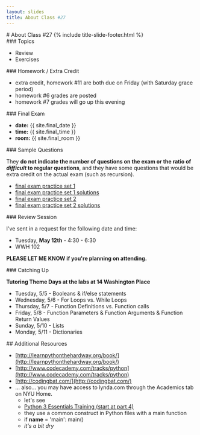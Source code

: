 ```yaml
---
layout: slides
title: About Class #27 
---
```


<section markdown="block" class="title-slide">
#  About Class #27
{% include title-slide-footer.html %}
</section>

<section markdown="block">
###  Topics

* Review
* Exercises
</section>


<section markdown="block">
###  Homework / Extra Credit 

* extra credit, homework #11 are both due on Friday (with Saturday grace period)
* homework #6 grades are posted
* homework #7 grades will go up this evening

</section>


<section markdown="block">
###  Final Exam

* __date:__ {{ site.final_date }}
* __time:__ {{ site.final_time }}
* __room:__ {{ site.final_room }}
</section>

<section markdown="block">
###  Sample Questions

They __do not indicate the number of questions on the exam or the ratio of _difficult_ to regular questions__, and they have some questions that would be extra credit on the actual exam (such as recursion).

* [final exam practice set 1](../../resources/handouts/final/final_practice_questions_set_1.pdf)
* [final exam practice set 1 solutions](../../resources/handouts/final/final_practice_questions_set_1_solutions.pdf)
* [final exam practice set 2](../../resources/handouts/final/final_practice_questions_set_2.pdf)
* [final exam practice set 2 solutions](../../resources/handouts/final/final_practice_questions_set_2_solutions.pdf)
</section>



<section markdown="block">
###  Review Session

I've sent in a request for the following date and time:

* Tuesday, __May 12th__ - 4:30 - 6:30 
* WWH 102

__PLEASE LET ME KNOW if you're planning on attending.__

</section>

<section markdown="block">
###  Catching Up

__Tutoring Theme Days at the labs at 14 Washington Place__

* Tuesday, 5/5 - Booleans & if/else statements
* Wednesday, 5/6 - For Loops vs. While Loops
* Thursday, 5/7 - Function Definitions vs. Function calls
* Friday, 5/8 - Function Parameters & Function Arguments & Function Return Values
* Sunday, 5/10 - Lists
* Monday, 5/11 - Dictionaries
</section>

<section markdown="block">
##  Additional Resources

* [http://learnpythonthehardway.org/book/](http://learnpythonthehardway.org/book/)
* [http://www.codecademy.com/tracks/python](http://www.codecademy.com/tracks/python)
* [http://codingbat.com/](http://codingbat.com/)
* ... also... you may have access to lynda.com through the Academics tab on NYU Home. 
	* let's see
	* [Python 3 Essentials Training (start at part 4)](http://www.lynda.com/Python-3-tutorials/essential-training/62226-2.html)
	* they use a common construct in Python files with a main function
	* if __name__ = 'main': main()
	* _it's a bit dry_

</section>
